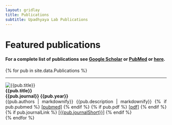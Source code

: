 ```yaml
---
layout: gridlay
title: Publications
subtitle: Upadhyaya Lab Publications
---
```


# **Featured publications**
#### For a complete list of publications see <a href="https://scholar.google.com/citations?user=FxHzupAAAAAJ&hl=en&oi=ao">Google Scholar</a> or <a href="https://pubmed.ncbi.nlm.nih.gov/?term=%28Upadhyaya+Arpita%5BAuthor%5D%29&sort=date">PubMed</a> or [here](/pages/Publications_full).

{% for pub in site.data.Publications %}
<hr>
<!-- The paddingtop and margin-top edits allow anchors to link properly. -->
<div id = "{{pub.short}}" class="row" style="padding-top: 60px; margin-top: -60px;">
    <div class="col-sm-3">
    	<img src="{{pub.image}}" alt="{{pub.title}}"><br>
    </div>
    <div class="col-sm-8" style="text-align: justify">
    	<strong>{{pub.title}}</strong> <br>
    	<strong>{{pub.journal}} {{pub.year}}</strong> <br>
    	{{pub.authors | markdownify}}
        {{pub.description | markdownify}}
        {% if pub.pubmed %}
          <a href= "{{pub.pubmed}}">[pubmed]</a>
        {% endif %}
        {% if pub.pdf %}
          <a href= "{{pub.pdf}}">[pdf]</a>
        {% endif %}
        {% if pub.journalLink %}
          <a href= "{{pub.journalLink}}">[{{pub.journalShort}}]</a>
        {% endif %}
    </div>
</div>
{% endfor %}
